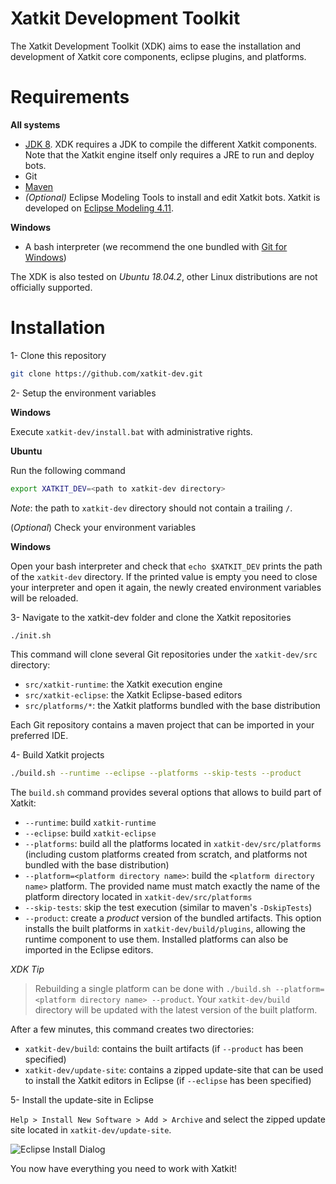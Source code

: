 # Xatkit Development Toolkit
The Xatkit Development Toolkit (XDK) aims to ease the installation and development of Xatkit core components, eclipse plugins, and platforms.

# Requirements

**All systems**

- [JDK 8](https://www.java.com/en/download/). XDK requires a JDK to compile the different Xatkit components. Note that the Xatkit engine itself only requires a JRE to run and deploy bots.
- Git
- [Maven](https://maven.apache.org/)
- *(Optional)* Eclipse Modeling Tools to install and edit Xatkit bots. Xatkit is developed on [Eclipse Modeling 4.11](https://www.eclipse.org/downloads/packages/release/2019-03/r/eclipse-modeling-tools).

**Windows**

- A bash interpreter (we recommend the one bundled with [Git for Windows](https://gitforwindows.org/))

The XDK is also tested on *Ubuntu 18.04.2*, other Linux distributions are not officially supported.

# Installation

1- Clone this repository

```bash
git clone https://github.com/xatkit-dev.git
```

2- Setup the environment variables

**Windows**

Execute `xatkit-dev/install.bat` with administrative rights.

**Ubuntu**

Run the following command

```bash
export XATKIT_DEV=<path to xatkit-dev directory>
```

*Note*: the path to `xatkit-dev` directory should not contain a trailing `/`.

(*Optional*) Check your environment variables

**Windows**

Open your bash interpreter and check that `echo $XATKIT_DEV` prints the path of the `xatkit-dev` directory. If the printed value is empty you need to close your interpreter and open it again, the newly created environment variables will be reloaded.

3- Navigate to the xatkit-dev folder and clone the Xatkit repositories

```bash
./init.sh
```

This command will clone several Git repositories under the `xatkit-dev/src` directory:

- `src/xatkit-runtime`: the Xatkit execution engine
- `src/xatkit-eclipse`: the Xatkit Eclipse-based editors
- `src/platforms/*`: the Xatkit platforms bundled with the base distribution

Each Git repository contains a maven project that can be imported in your preferred IDE.

4- Build Xatkit projects

```bash
./build.sh --runtime --eclipse --platforms --skip-tests --product
```

The `build.sh` command provides several options that allows to build part of Xatkit:

- `--runtime`: build `xatkit-runtime`
- `--eclipse`: build `xatkit-eclipse`
- `--platforms`: build all the platforms located in `xatkit-dev/src/platforms` (including custom platforms created from scratch, and platforms not bundled with the base distribution)
- `--platform=<platform directory name>`: build the `<platform directory name>` platform. The provided name must match exactly the name of the platform directory located in `xatkit-dev/src/platforms`
- `--skip-tests`: skip the test execution (similar to maven's `-DskipTests`)
- `--product`: create a *product* version of the bundled artifacts. This option installs the built platforms in `xatkit-dev/build/plugins`, allowing the runtime component to use them. Installed platforms can also be imported in the Eclipse editors.

*XDK Tip*

>Rebuilding a single platform can be done with `./build.sh --platform=<platform directory name> --product`. Your `xatkit-dev/build` directory will be updated with the latest version of the built platform.

After a few minutes, this command creates two directories:

- `xatkit-dev/build`: contains the built artifacts (if `--product` has been specified)
- `xatkit-dev/update-site`: contains a zipped update-site that can be used to install the Xatkit editors in Eclipse (if `--eclipse` has been specified)

5- Install the update-site in Eclipse

`Help > Install New Software > Add > Archive` and select the zipped update site located in `xatkit-dev/update-site`.

![Eclipse Install Dialog](https://raw.githubusercontent.com/wiki/xatkit-bot-platform/xatkit-dev/img/install-eclipse.png)

You now have everything you need to work with Xatkit!
